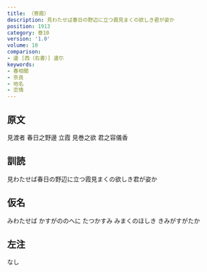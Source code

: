 ```yaml
---
title: （寄霞）
description: 見わたせば春日の野辺に立つ霞見まくの欲しき君が姿か
position: 1913
category: 巻10
version: '1.0'
volume: 10
comparison:
- 邊 [西（右書）] 邊尓
keywords:
- 春相聞
- 奈良
- 地名
- 恋情
---
```


## 原文

見渡者 春日之野邊 立霞 見巻之欲 君之容儀香

## 訓読

見わたせば春日の野辺に立つ霞見まくの欲しき君が姿か

## 仮名

みわたせば かすがののへに たつかすみ みまくのほしき きみがすがたか

## 左注

なし
